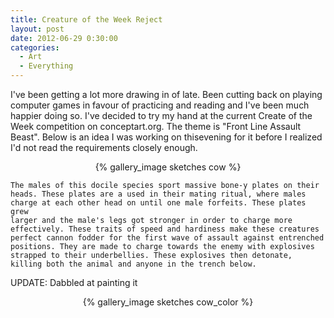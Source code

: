 ```yaml
---
title: Creature of the Week Reject
layout: post
date: 2012-06-29 0:30:00
categories:
  - Art
  - Everything
---
```


I've been getting a lot more drawing in of late. Been cutting back on playing computer games in
favour of practicing and reading and I've been much happier doing so. I've decided to try my
hand at the current Create of the Week competition on conceptart.org. The theme is "Front Line 
Assault Beast". Below is an idea I was working on thisevening for it before I realized I'd not
read the requirements closely enough.

<center>{% gallery_image sketches cow %}</center>

    The males of this docile species sport massive bone-y plates on their 
    heads. These plates are a used in their mating ritual, where males 
    charge at each other head on until one male forfeits. These plates grew 
    larger and the male's legs got stronger in order to charge more
    effectively. These traits of speed and hardiness make these creatures 
    perfect cannon fodder for the first wave of assault against entrenched 
    positions. They are made to charge towards the enemy with explosives 
    strapped to their underbellies. These explosives then detonate, 
    killing both the animal and anyone in the trench below.

UPDATE: Dabbled at painting it

<center>{% gallery_image sketches cow_color %}</center>
